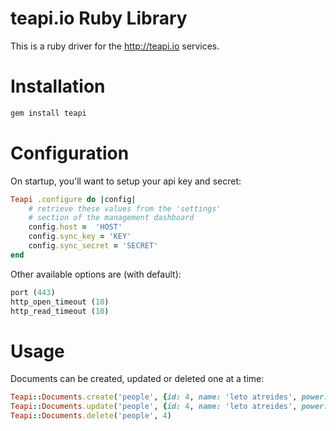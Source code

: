 # teapi.io Ruby Library
This is a ruby driver for the <http://teapi.io> services.

# Installation

```ruby
gem install teapi
```

# Configuration
On startup, you'll want to setup your api key and secret:

```ruby
Teapi .configure do |config|
	# retrieve these values from the 'settings'
	# section of the management dashboard
	config.host =  'HOST'
	config.sync_key = 'KEY'
	config.sync_secret = 'SECRET'
end
```

Other available options are (with default):

```ruby
port (443)
http_open_timeout (10)
http_read_timeout (10)
```

# Usage
Documents can be created, updated or deleted one at a time:

```ruby
Teapi::Documents.create('people', {id: 4, name: 'leto atreides', power: 9001})
Teapi::Documents.update('people', {id: 4, name: 'leto atreides', power: 9002})
Teapi::Documents.delete('people', 4)
```
